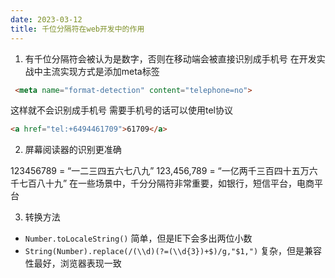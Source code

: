 ```yaml
---
date: 2023-03-12
title: 千位分隔符在web开发中的作用
---
```

1. 有千位分隔符会被认为是数字，否则在移动端会被直接识别成手机号 在开发实战中主流实现方式是添加meta标签

```html
 <meta name="format-detection" content="telephone=no">
```

这样就不会识别成手机号 需要手机号的话可以使用tel协议

```html
<a href="tel:+6494461709">61709</a>
```

2. 屏幕阅读器的识别更准确

123456789 = “一二三四五六七八九” 123,456,789 = “一亿两千三百四十五万六千七百八十九” 在一些场景中，千分分隔符非常重要，如银行，短信平台，电商平台

3. 转换方法

* `Number.toLocaleString()` 简单，但是IE下会多出两位小数
* `String(Number).replace(/(\\d)(?=(\\d{3})+$)/g,"$1,")` 复杂，但是兼容性最好，浏览器表现一致
